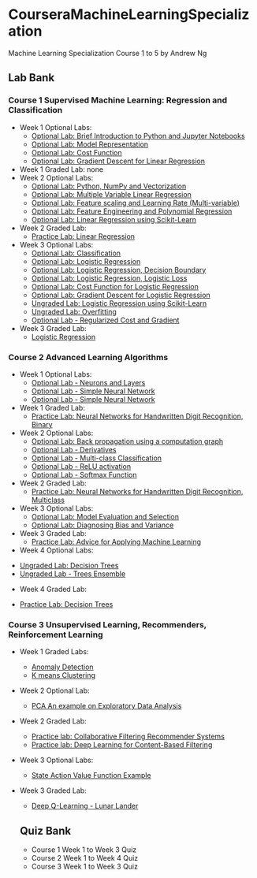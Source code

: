 # CourseraMachineLearningSpecialization
Machine Learning Specialization Course 1 to 5 by Andrew Ng

## Lab Bank
### Course 1 Supervised Machine Learning: Regression and Classification
* Week 1 Optional Labs:
  + [Optional Lab: Brief Introduction to Python and Jupyter Notebooks](https://github.com/lli289/CourseraMachineLearningSpecialization/blob/main/Lab%20Bank/Course%201/Week%201/C1_W1_Lab01_Python_Jupyter_Soln.ipynb)
  + [Optional Lab: Model Representation](https://github.com/lli289/CourseraMachineLearningSpecialization/blob/main/Lab%20Bank/Course%201/Week%201/C1_W1_Lab02_Model_Representation_Soln.ipynb)
  + [Optional Lab: Cost Function](https://github.com/lli289/CourseraMachineLearningSpecialization/blob/main/Lab%20Bank/Course%201/Week%201/C1_W1_Lab03_Cost_function_Soln.ipynb)
  + [Optional Lab: Gradient Descent for Linear Regression](https://github.com/lli289/CourseraMachineLearningSpecialization/blob/main/Lab%20Bank/Course%201/Week%201/C1_W1_Lab04_Gradient_Descent_Soln.ipynb)
* Week 1 Graded Lab: none
* Week 2 Optional Labs:
  + [Optional Lab: Python, NumPy and Vectorization](https://github.com/lli289/CourseraMachineLearningSpecialization/blob/main/Lab%20Bank/Course%201/Week%202/C1_W2_Lab01_Python_Numpy_Vectorization_Soln.ipynb)
  + [Optional Lab: Multiple Variable Linear Regression](https://github.com/lli289/CourseraMachineLearningSpecialization/blob/main/Lab%20Bank/Course%201/Week%202/C1_W2_Lab02_Multiple_Variable_Soln.ipynb)
  + [Optional Lab: Feature scaling and Learning Rate (Multi-variable)](https://github.com/lli289/CourseraMachineLearningSpecialization/blob/main/Lab%20Bank/Course%201/Week%202/C1_W2_Lab03_Feature_Scaling_and_Learning_Rate_Soln.ipynb)
  + [Optional Lab: Feature Engineering and Polynomial Regression](https://github.com/lli289/CourseraMachineLearningSpecialization/blob/main/Lab%20Bank/Course%201/Week%202/C1_W2_Lab04_FeatEng_PolyReg_Soln.ipynb)
  + [Optional Lab: Linear Regression using Scikit-Learn](https://github.com/lli289/CourseraMachineLearningSpecialization/blob/main/Lab%20Bank/Course%201/Week%202/C1_W2_Lab05_Sklearn_GD_Soln.ipynb)
* Week 2 Graded Lab:
  + [Practice Lab: Linear Regression](https://github.com/lli289/CourseraMachineLearningSpecialization/blob/main/Lab%20Bank/Course%201/Week%202/C1_W2_Linear_Regression.ipynb)
* Week 3 Optional Labs:
  + [Optional Lab: Classification](https://github.com/lli289/CourseraMachineLearningSpecialization/blob/main/Lab%20Bank/Course%201/Week%203/C1_W3_Lab01_Classification_Soln.ipynb)
  + [Optional Lab: Logistic Regression](https://github.com/lli289/CourseraMachineLearningSpecialization/blob/main/Lab%20Bank/Course%201/Week%203/C1_W3_Lab02_Sigmoid_function_Soln.ipynb)
  + [Optional Lab: Logistic Regression, Decision Boundary](https://github.com/lli289/CourseraMachineLearningSpecialization/blob/main/Lab%20Bank/Course%201/Week%203/C1_W3_Lab03_Decision_Boundary_Soln.ipynb)
  + [Optional Lab: Logistic Regression, Logistic Loss](https://github.com/lli289/CourseraMachineLearningSpecialization/blob/main/Lab%20Bank/Course%201/Week%203/C1_W3_Lab04_LogisticLoss_Soln.ipynb)
  + [Optional Lab: Cost Function for Logistic Regression](https://github.com/lli289/CourseraMachineLearningSpecialization/blob/main/Lab%20Bank/Course%201/Week%203/C1_W3_Lab05_Cost_Function_Soln.ipynb)
  + [Optional Lab: Gradient Descent for Logistic Regression](https://github.com/lli289/CourseraMachineLearningSpecialization/blob/main/Lab%20Bank/Course%201/Week%203/C1_W3_Lab06_Gradient_Descent_Soln.py)
  + [Ungraded Lab: Logistic Regression using Scikit-Learn](https://github.com/lli289/CourseraMachineLearningSpecialization/blob/main/Lab%20Bank/Course%201/Week%203/C1_W3_Lab07_Scikit_Learn_Soln.ipynb)
  + [Ungraded Lab: Overfitting](https://github.com/lli289/CourseraMachineLearningSpecialization/blob/main/Lab%20Bank/Course%201/Week%203/C1_W3_Lab08_Overfitting_Soln.ipynb)
  + [Optional Lab - Regularized Cost and Gradient](https://github.com/lli289/CourseraMachineLearningSpecialization/blob/main/Lab%20Bank/Course%201/Week%203/C1_W3_Lab09_Regularization_Soln.ipynb)
* Week 3 Graded Lab:
  + [Logistic Regression]()
### Course 2 Advanced Learning Algorithms
* Week 1 Optional Labs:
  + [Optional Lab - Neurons and Layers](https://github.com/lli289/CourseraMachineLearningSpecialization/blob/main/Lab%20Bank/Course%202/Week%201/C2_W1_Lab01_Neurons_and_Layers.ipynb)
  + [Optional Lab - Simple Neural Network](https://github.com/lli289/CourseraMachineLearningSpecialization/blob/main/Lab%20Bank/Course%202/Week%201/C2_W1_Lab02_CoffeeRoasting_TF.ipynb)
  + [Optional Lab - Simple Neural Network](https://github.com/lli289/CourseraMachineLearningSpecialization/blob/main/Lab%20Bank/Course%202/Week%201/C2_W1_Lab03_CoffeeRoasting_Numpy.ipynb)
* Week 1 Graded Lab:
  + [Practice Lab: Neural Networks for Handwritten Digit Recognition, Binary](https://github.com/lli289/CourseraMachineLearningSpecialization/blob/main/Lab%20Bank/Course%202/Week%201/C2_W1_Assignment.ipynb)
* Week 2 Optional Labs:
  + [Optional Lab: Back propagation using a computation graph](https://github.com/lli289/CourseraMachineLearningSpecialization/blob/main/Lab%20Bank/Course%202/Week%202/C2_W2_Backprop.ipynb)
  + [Optional Lab - Derivatives](https://github.com/lli289/CourseraMachineLearningSpecialization/blob/main/Lab%20Bank/Course%202/Week%202/C2_W2_Derivatives.ipynb)
  + [Optional Lab - Multi-class Classification](https://github.com/lli289/CourseraMachineLearningSpecialization/blob/main/Lab%20Bank/Course%202/Week%202/C2_W2_Multiclass_TF.ipynb)
  + [Optional Lab - ReLU activation](https://github.com/lli289/CourseraMachineLearningSpecialization/blob/main/Lab%20Bank/Course%202/Week%202/C2_W2_Relu.ipynb)
  + [Optional Lab - Softmax Function](https://github.com/lli289/CourseraMachineLearningSpecialization/blob/main/Lab%20Bank/Course%202/Week%202/C2_W2_SoftMax.ipynb)
* Week 2 Graded Lab:
  + [Practice Lab: Neural Networks for Handwritten Digit Recognition, Multiclass](https://github.com/lli289/CourseraMachineLearningSpecialization/blob/main/Lab%20Bank/Course%202/Week%202/C2_W2_Assignment.ipynb)
* Week 3 Optional Labs:
  + [Optional Lab: Model Evaluation and Selection](https://github.com/lli289/CourseraMachineLearningSpecialization/blob/main/Lab%20Bank/Course%202/Week%203/C2W3_Lab_01_Model_Evaluation_and_Selection.ipynb)
  + [Optional Lab: Diagnosing Bias and Variance](https://github.com/lli289/CourseraMachineLearningSpecialization/blob/main/Lab%20Bank/Course%202/Week%203/C2W3_Lab_02_Diagnosing_Bias_and_Variance.ipynb)
* Week 3 Graded Lab:
  + [Practice Lab: Advice for Applying Machine Learning](https://github.com/lli289/CourseraMachineLearningSpecialization/blob/main/Lab%20Bank/Course%202/Week%203/C2_W3_Assignment.ipynb)
 * Week 4 Optional Labs:
  + [Ungraded Lab: Decision Trees](https://github.com/lli289/CourseraMachineLearningSpecialization/blob/main/Lab%20Bank/Course%202/Week%204/C2_W4_Lab_01_Decision_Trees.ipynb)
  + [Ungraded Lab - Trees Ensemble](https://github.com/lli289/CourseraMachineLearningSpecialization/blob/main/Lab%20Bank/Course%202/Week%204/C2_W4_Lab_02_Tree_Ensemble.ipynb)
 * Week 4 Graded Lab: 
  + [Practice Lab: Decision Trees](https://github.com/lli289/CourseraMachineLearningSpecialization/blob/main/Lab%20Bank/Course%202/Week%204/C2_W4_Decision_Tree_with_Markdown.ipynb)
### Course 3 Unsupervised Learning, Recommenders, Reinforcement Learning
* Week 1 Graded Labs:
  + [Anomaly Detection](https://github.com/lli289/CourseraMachineLearningSpecialization/blob/main/Lab%20Bank/Course%203/Week%201/C3_W1_Anomaly_Detection.ipynb)
  + [K means Clustering](https://github.com/lli289/CourseraMachineLearningSpecialization/blob/main/Lab%20Bank/Course%203/Week%201/C3_W1_KMeans_Assignment.ipynb)
* Week 2 Optional Lab:
  + [PCA An example on Exploratory Data Analysis](https://github.com/lli289/CourseraMachineLearningSpecialization/blob/main/Lab%20Bank/Course%203/Week%202/C3_W2_Lab01_PCA_Visualization_Examples.ipynb)
* Week 2 Graded Lab:
  + [Practice lab: Collaborative Filtering Recommender Systems](https://github.com/lli289/CourseraMachineLearningSpecialization/blob/main/Lab%20Bank/Course%203/Week%202/C3_W2_Collaborative_RecSys_Assignment.ipynb)
  + [Practice lab: Deep Learning for Content-Based Filtering](https://github.com/lli289/CourseraMachineLearningSpecialization/blob/main/Lab%20Bank/Course%203/Week%202/C3_W2_RecSysNN_Assignment.ipynb)
* Week 3 Optional Labs:
  + [State Action Value Function Example](https://github.com/lli289/CourseraMachineLearningSpecialization/blob/main/Lab%20Bank/Course%203/Week%203/State-action%20value%20function%20example.ipynb)
* Week 3 Graded Lab:
  + [Deep Q-Learning - Lunar Lander](https://github.com/lli289/CourseraMachineLearningSpecialization/blob/main/Lab%20Bank/Course%203/Week%203/C3_W3_A1_Assignment.ipynb)
  
  ## Quiz Bank
  * Course 1 Week 1 to Week 3 Quiz
  * Course 2 Week 1 to Week 4 Quiz
  * Course 3 Week 1 to Week 3 Quiz
